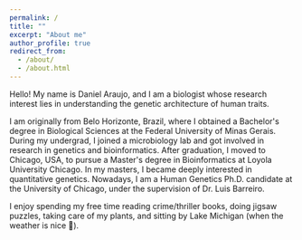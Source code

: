 ```yaml
---
permalink: /
title: ""
excerpt: "About me"
author_profile: true
redirect_from: 
  - /about/
  - /about.html
---
```


Hello! My name is Daniel Araujo, and I am a biologist whose research interest lies in understanding the genetic architecture of human traits. 

I am originally from Belo Horizonte, Brazil, where I obtained a Bachelor's degree in Biological Sciences at the Federal University of Minas Gerais. During my undergrad, I joined a microbiology lab and got involved in research in genetics and bioinformatics. After graduation, I moved to Chicago, USA, to pursue a Master's degree in Bioinformatics at Loyola University Chicago. In my masters, I became deeply interested in quantitative genetics. Nowadays, I am a Human Genetics Ph.D. candidate at the University of Chicago, under the supervision of Dr. Luis Barreiro. 

I enjoy spending my free time reading crime/thriller books, doing jigsaw puzzles, taking care of my plants, and sitting by Lake Michigan (when the weather is nice 😬).
